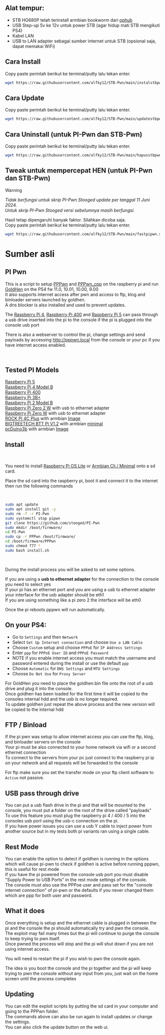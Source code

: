 ## Alat tempur:<br>

- STB HG680P telah terinstall armbian bookworm dari <a href=https://github.com/ophub/amlogic-s9xxx-armbian>ophub</a><br>
- USB Step-up 5v ke 12v untuk power STB (agar hidup mati STB mengikuti PS4)<br>
- Kabel LAN<br>
- USB to LAN adapter sebagai sumber internet untuk STB (opsional saja, dapat memakai WiFi)<br>

## Cara Install

Copy paste perintah berikut ke terminal/putty lalu tekan enter.
```sh
wget https://raw.githubusercontent.com/alfky12/STB-Pwn/main/instalstbpwn.sh -O instalstbpwn.sh && sudo bash instalstbpwn.sh
```

## Cara Update

Copy paste perintah berikut ke terminal/putty lalu tekan enter.
```sh
wget https://raw.githubusercontent.com/alfky12/STB-Pwn/main/updatestbpwn.sh -O updatestbpwn.sh && sudo bash updatestbpwn.sh
```

## Cara Uninstall (untuk PI-Pwn dan STB-Pwn)

Copy paste perintah berikut ke terminal/putty lalu tekan enter.
```sh
wget https://raw.githubusercontent.com/alfky12/STB-Pwn/main/hapusstbpwn.sh -O hapusstbpwn.sh && sudo bash hapusstbpwn.sh
```

## Tweak untuk mempercepat HEN (untuk PI-Pwn dan STB-Pwn)

> [!WARNING]
> *Tidak berfungsi untuk skrip PI-Pwn Stooged update per tanggal 11 Juni 2024.<br>Untuk skrip PI-Pwn Stooged versi sebelumnya masih berfungsi.*

Hasil tetap dipengaruhi banyak faktor. Silahkan dicoba saja.<br>
Copy paste perintah berikut ke terminal/putty lalu tekan enter.
```sh
wget https://raw.githubusercontent.com/alfky12/STB-Pwn/main/fastpipwn.sh -O fastpipwn.sh && sudo bash fastpipwn.sh
```

# Sumber asli

## PI Pwn

This is a script to setup <a href=https://github.com/TheOfficialFloW/PPPwn>PPPwn</a> and <a href=https://github.com/xfangfang/PPPwn_cpp>PPPwn_cpp</a> on the raspberry pi and run <a href=https://github.com/GoldHEN/GoldHEN>GoldHen</a> on the PS4 fw 11.0, 10.01, 10.00, 9.00<br>
It also supports internet access after pwn and access to ftp, klog and binloader servers launched by goldhen.<br>
A dns blocker is also installed and used to prevent updates.<br>

The <a href=https://www.raspberrypi.com/products/raspberry-pi-4-model-b/>Raspberry Pi 4</a>, <a href=https://www.raspberrypi.com/products/raspberry-pi-400/>Raspberry Pi 400</a> and <a href=https://www.raspberrypi.com/products/raspberry-pi-5/>Raspberry Pi 5</a> can pass through a usb drive inserted into the pi to the console if the pi is plugged into the console usb port<br>

There is also a webserver to control the pi, change settings and send payloads by accessing http://pppwn.local from the console or your pc if you have internet access enabled.<br> 

<br>

## Tested PI Models

<a href=https://www.raspberrypi.com/products/raspberry-pi-5/>Raspberry Pi 5</a><br>
<a href=https://www.raspberrypi.com/products/raspberry-pi-4-model-b/>Raspberry Pi 4 Model B</a><br>
<a href=https://www.raspberrypi.com/products/raspberry-pi-400/>Raspberry Pi 400</a><br>
<a href=https://www.raspberrypi.com/products/raspberry-pi-3-model-b-plus/>Raspberry Pi 3B+</a><br>
<a href=https://www.raspberrypi.com/products/raspberry-pi-2-model-b/>Raspberry Pi 2 Model B</a><br>
<a href=https://www.raspberrypi.com/products/raspberry-pi-zero-2-w/>Raspberry Pi Zero 2 W</a> with usb to ethernet adapter<br>
<a href=https://www.raspberrypi.com/products/raspberry-pi-zero-w/>Raspberry Pi Zero W</a> with usb to ethernet adapter<br>
<a href=https://wiki.radxa.com/Rock4/4cplus>ROCK PI 4C Plus</a> with armbian <a href=https://imola.armbian.com/archive/rockpi-4cplus/archive/Armbian_23.11.1_Rockpi-4cplus_bookworm_current_6.1.63.img.xz>Image</a><br>
<a href=https://biqu.equipment/products/bigtreetech-btt-pi-v1-2>BIGTREETECH BTT Pi V1.2</a> with armbian <a href=https://www.armbian.com/bigtreetech-cb1/>minimal</a><br>
<a href=https://www.linksprite.com/linksprite-pcduino3/>pcDuino3b</a> with armbian <a href=https://imola.armbian.com/archive/pcduino3nano/archive/Armbian_5.38_Pcduino3nano_Debian_jessie_next_4.14.14.7z>Image</a><br>


## Install
<br>

You need to install <a href=https://www.raspberrypi.com/software/operating-systems/>Raspberry Pi OS Lite</a> or <a href="https://www.armbian.com/">Armbian Cli / Minimal</a> onto a sd card.<br>

Place the sd card into the raspberry pi, boot it and connect it to the internet then run the following commands<br>

<br>

```sh
sudo apt update
sudo apt install git -y
sudo rm -f -r PI-Pwn
sudo systemctl stop pipwn
git clone https://github.com/stooged/PI-Pwn
sudo mkdir /boot/firmware/
cd PI-Pwn
sudo cp -r PPPwn /boot/firmware/
cd /boot/firmware/PPPwn
sudo chmod 777 *
sudo bash install.sh
```

<br>

During the install process you will be asked to set some options.<br>

If you are using a <b>usb to ethernet adapter</b> for the connection to the console you need to select yes<br>
If your pi has an ethernet port and you are using a usb to ethernet adapter your interface for the usb adapter should be eth1<br>
If you are using something like a pi zero 2 the interface will be eth0<br>

Once the pi reboots pppwn will run automatically.<br>



## On your PS4:<br>

- Go to `Settings` and then `Network`<br>
- Select `Set Up Internet connection` and choose `Use a LAN Cable`<br>
- Choose `Custom` setup and choose `PPPoE` for `IP Address Settings`<br>
- Enter `ppp` for `PPPoE User ID` and `PPPoE Password`<br>
- NOTE if you enable internet access you must match the username and password entered during the install or use the default `ppp`
- Choose `Automatic` for `DNS Settings` and `MTU Settings`<br>
- Choose `Do Not Use` for `Proxy Server`<br>


For GoldHen you need to place the goldhen.bin file onto the root of a usb drive and plug it into the console.<br>
Once goldhen has been loaded for the first time it will be copied to the consoles internal hdd and the usb is no longer required.<br>
To update goldhen just repeat the above process and the new version will be copied to the internal hdd<br>


## FTP / Binload

If the pi pwn was setup to allow internet access you can use the ftp, klog, and binloader servers on the console<br>
Your pi must be also connected to your home network via wifi or a second ethernet connection<br>
To connect to the servers from your pc just connect to the raspberry pi ip on your network and all requests will be forwarded to the console<br>

For ftp make sure you set the transfer mode on your ftp client software to `Active` not passive.<br>


## USB pass through drive

You can put a usb flash drive in the pi and that will be mounted to the console, you must put a folder on the root of the drive called "payloads"<br>
To use this feature you must plug the raspberry pi 4 / 400 / 5 into the consoles usb port using the usb-c connection on the pi.<br>
If you have power issues you can use a usb Y cable to inject power from another source but in my tests both pi variants ran using a single cable.<br>


## Rest Mode

You can enable the option to detect if goldhen is running in the options which will cause pi-pwn to check if goldhen is active before running pppwn, this is useful for rest mode<br>
If you have the pi powered from the console usb port you must disable "Supply Power to USB Ports" in the rest mode settings of the console.<br>
The console must also use the PPPoe user and pass set for the "console internet connection" of pi-pwn or the defaults if you never changed them which are ppp for both user and password.<br>


## What it does

Once everything is setup and the ethernet cable is plugged in between the pi and the console the pi should automatically try and pwn the console.<br>
The exploit may fail many times but the pi will continue to purge the console to keep trying to pwn itself.<br>
Once pwned the process will stop and the pi will shut down if you are not using internet access. <br>

You will need to restart the pi if you wish to pwn the console again.<br>

The idea is you boot the console and the pi together and the pi will keep trying to pwn the console without any input from you, just wait on the home screen until the process completes<br>

## Updating

You can edit the exploit scripts by putting the sd card in your computer and going to the PPPwn folder.<br>
The commands above can also be run again to install updates or change the settings.<br>
You can also click the update button on the web ui.<br>
